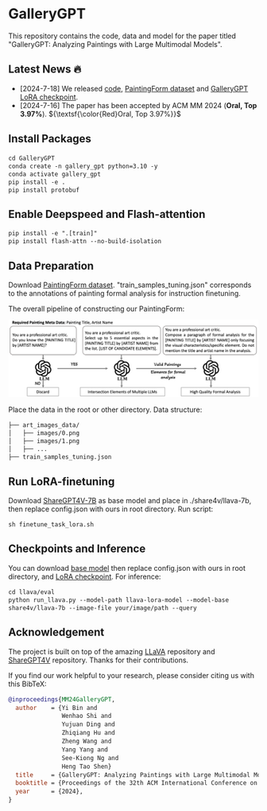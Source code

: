 # GalleryGPT

This repository contains the code, data and model for the paper titled "GalleryGPT: Analyzing Paintings with Large Multimodal Models".

## Latest News 🔥
* [2024-7-18] We released [code](https://github.com/steven640pixel/GalleryGPT), [PaintingForm dataset](https://huggingface.co/datasets/steven16/Painting-Form/tree/main) and [GalleryGPT LoRA checkpoint](https://drive.google.com/drive/folders/1qLbnxxBwZ15ejaHES_LRCi2Fahv3Od5G?usp=drive_link).
* [2024-7-16] The paper has been accepted by ACM MM 2024 (**Oral, Top 3.97%**). ${\textsf{\color{Red}Oral, Top 3.97%}}$



## Install Packages
```
cd GalleryGPT
conda create -n gallery_gpt python=3.10 -y
conda activate gallery_gpt
pip install -e .
pip install protobuf
```
## Enable Deepspeed and Flash-attention
```
pip install -e ".[train]"
pip install flash-attn --no-build-isolation
```

## Data Preparation
Download [PaintingForm dataset](https://huggingface.co/datasets/steven16/Painting-Form/tree/main). "train_samples_tuning.json" corresponds to the annotations of painting formal analysis for instruction finetuning. 

The overall pipeline of constructing our PaintingForm:
<div align=center>
<img src="data_pipeline.png" width="800px">
</div>


Place the data in the root or other directory.
Data structure:
```
├── art_images_data/
│   ├── images/0.png
│   ├── images/1.png
│   ├── ...
├── train_samples_tuning.json
```

## Run LoRA-finetuning
Download [ShareGPT4V-7B](https://huggingface.co/Lin-Chen/ShareGPT4V-7B/tree/main) as base model and place in ./share4v/llava-7b, then replace config.json with ours in root directory. 
Run script:
```
sh finetune_task_lora.sh
```

## Checkpoints and Inference
You can download [base model](https://huggingface.co/Lin-Chen/ShareGPT4V-7B/tree/main) then replace config.json with ours in root directory, and [LoRA checkpoint](https://drive.google.com/drive/folders/1qLbnxxBwZ15ejaHES_LRCi2Fahv3Od5G?usp=drive_link). For inference:
```
cd llava/eval
python run_llava.py --model-path llava-lora-model --model-base share4v/llava-7b --image-file your/image/path --query  
```

## Acknowledgement
The project is built on top of the amazing [LLaVA](https://github.com/haotian-liu/LLaVA) repository and [ShareGPT4V](https://github.com/ShareGPT4Omni/ShareGPT4V) repository. Thanks for their contributions.


If you find our work helpful to your research, please consider citing us with this BibTeX:
```bibtex
@inproceedings{MM24GalleryGPT,
  author    = {Yi Bin and
               Wenhao Shi and
               Yujuan Ding and
               Zhiqiang Hu and
               Zheng Wang and
               Yang Yang and
               See-Kiong Ng and
               Heng Tao Shen}
  title     = {GalleryGPT: Analyzing Paintings with Large Multimodal Models},
  booktitle = {Proceedings of the 32th ACM International Conference on Multimedia, 28 October – 1 November, 2024, Melbourne, Australia.},
  year      = {2024},
}
```
